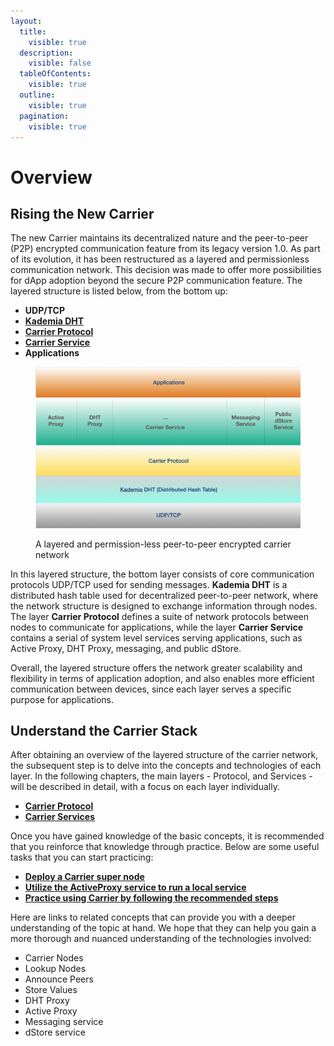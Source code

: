 ```yaml
---
layout:
  title:
    visible: true
  description:
    visible: false
  tableOfContents:
    visible: true
  outline:
    visible: true
  pagination:
    visible: true
---
```


# Overview

## Rising the New Carrier

The new Carrier maintains its decentralized nature and the peer-to-peer (P2P) encrypted communication feature from its legacy version 1.0. As part of its evolution, it has been restructured as a layered and permissionless communication network. This decision was made to offer more possibilities for dApp adoption beyond the secure P2P communication feature. The layered structure is listed below, from the bottom up:

* **UDP/TCP**
* [**Kademia DHT**](carrier-dht.md)
* [**Carrier Protocol**](carrier-protocol/)
* [**Carrier Service**](carrier-services/)
* **Applications**

<figure><img src="../.gitbook/assets/image (5) (1).png" alt=""><figcaption><p>A layered and permission-less peer-to-peer encrypted carrier network</p></figcaption></figure>

In this layered structure, the bottom layer consists of core communication protocols UDP/TCP used for sending messages. **Kademia DHT** is a distributed hash table used for decentralized peer-to-peer network, where the network structure is designed to exchange information through nodes. The layer **Carrier Protocol** defines a suite of network protocols between nodes to communicate for applications, while the layer **Carrier Service** contains a serial of system level services serving applications, such as Active Proxy, DHT Proxy, messaging, and public dStore.

Overall, the layered structure offers the network greater scalability and flexibility in terms of application adoption, and also enables more efficient communication between devices, since each layer serves a specific purpose for applications.

## Understand the Carrier Stack

After obtaining an overview of the layered structure of the carrier network, the subsequent step is to delve into the concepts and technologies of each layer. In the following chapters, the main layers - Protocol, and Services - will be described in detail, with a focus on each layer individually.

* [**Carrier Protocol**](carrier-protocol/)
* [**Carrier Services**](carrier-services/)

Once you have gained knowledge of the basic concepts, it is recommended that you reinforce that knowledge through practice. Below are some useful tasks that you can start practicing:

* [**Deploy a Carrier super node**](practices/deploying-super-node.md)
* [**Utilize the ActiveProxy service to run a local service**](practices/leveraging-active-proxy-service.md)
* [**Practice using Carrier by following the recommended steps**](practices/the-interactive-shell-command.md)

Here are links to related concepts that can provide you with a deeper understanding of the topic at hand. We hope that they can help you gain a more thorough and nuanced understanding of the technologies involved:

* Carrier Nodes
* Lookup Nodes
* Announce Peers
* Store Values
* DHT Proxy
* Active Proxy
* Messaging service
* dStore service
